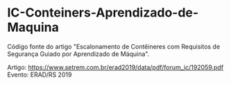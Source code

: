 # IC-Conteiners-Aprendizado-de-Maquina
Código fonte do artigo "Escalonamento de Contêineres com Requisitos de Segurança Guiado por Aprendizado de Máquina".

Artigo: https://www.setrem.com.br/erad2019/data/pdf/forum_ic/192059.pdf
Evento: ERAD/RS 2019
